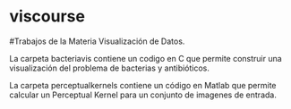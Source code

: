 # viscourse
#Trabajos de la Materia Visualización de Datos.

La carpeta bacteriavis contiene un codigo en C que permite construir una visualización del problema de bacterias y antibióticos.

La carpeta perceptualkernels contiene un código en Matlab que permite calcular un Perceptual Kernel para un conjunto de imagenes de entrada.
